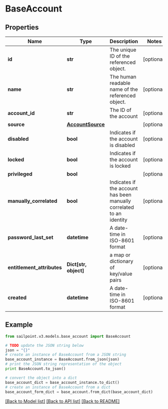 # BaseAccount


## Properties

Name | Type | Description | Notes
------------ | ------------- | ------------- | -------------
**id** | **str** | The unique ID of the referenced object. | [optional] 
**name** | **str** | The human readable name of the referenced object. | [optional] 
**account_id** | **str** | The ID of the account | [optional] 
**source** | [**AccountSource**](AccountSource.md) |  | [optional] 
**disabled** | **bool** | Indicates if the account is disabled | [optional] 
**locked** | **bool** | Indicates if the account is locked | [optional] 
**privileged** | **bool** |  | [optional] 
**manually_correlated** | **bool** | Indicates if the account has been manually correlated to an identity | [optional] 
**password_last_set** | **datetime** | A date-time in ISO-8601 format | [optional] 
**entitlement_attributes** | **Dict[str, object]** | a map or dictionary of key/value pairs | [optional] 
**created** | **datetime** | A date-time in ISO-8601 format | [optional] 

## Example

```python
from sailpoint.v3.models.base_account import BaseAccount

# TODO update the JSON string below
json = "{}"
# create an instance of BaseAccount from a JSON string
base_account_instance = BaseAccount.from_json(json)
# print the JSON string representation of the object
print BaseAccount.to_json()

# convert the object into a dict
base_account_dict = base_account_instance.to_dict()
# create an instance of BaseAccount from a dict
base_account_form_dict = base_account.from_dict(base_account_dict)
```
[[Back to Model list]](../README.md#documentation-for-models) [[Back to API list]](../README.md#documentation-for-api-endpoints) [[Back to README]](../README.md)


